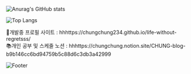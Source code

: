 
![Anurag's GitHub stats](https://github-readme-stats.vercel.app/api?username=chungchung234&show_icons=true&theme=dark) 

![Top Langs](https://github-readme-stats.vercel.app/api/top-langs/?username=chungchung234&langs_count=10&layout=compact&theme=dark)
<br>


🔧개발중 프로필 사이트 : hhhttps://chungchung234.github.io/life-without-regretsss/
<br>
:books:개인 공부 및 스케줄 노션 : hhhttps://chungchung.notion.site/CHUNG-blog-b9b146cc6bd94759b5c88d6c3db3a42999
<br>

![Footer](https://capsule-render.vercel.app/api?type=waving&color=auto&height=200&section=footer)
